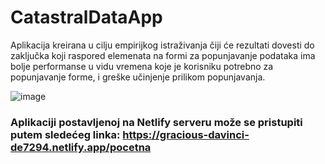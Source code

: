 # CatastralDataApp

Aplikacija kreirana u cilju empirijkog istraživanja čiji će rezultati dovesti do zaključka koji raspored elemenata na formi za popunjavanje podataka ima bolje performanse u vidu vremena koje je korisniku potrebno za popunjavanje forme, i greške učinjenje prilikom popunjavanja.

![image](https://user-images.githubusercontent.com/40810226/135462362-ae628ecb-d8d8-426e-b837-b942e83f67a4.png)

### Aplikaciji postavljenoj na Netlify serveru može se pristupiti putem sledećeg linka: https://gracious-davinci-de7294.netlify.app/pocetna


